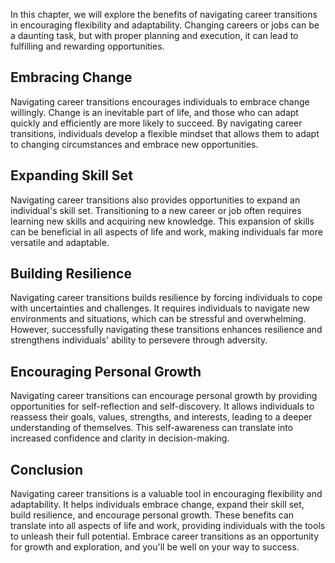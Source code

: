 
In this chapter, we will explore the benefits of navigating career transitions in encouraging flexibility and adaptability. Changing careers or jobs can be a daunting task, but with proper planning and execution, it can lead to fulfilling and rewarding opportunities.

Embracing Change
----------------

Navigating career transitions encourages individuals to embrace change willingly. Change is an inevitable part of life, and those who can adapt quickly and efficiently are more likely to succeed. By navigating career transitions, individuals develop a flexible mindset that allows them to adapt to changing circumstances and embrace new opportunities.

Expanding Skill Set
-------------------

Navigating career transitions also provides opportunities to expand an individual's skill set. Transitioning to a new career or job often requires learning new skills and acquiring new knowledge. This expansion of skills can be beneficial in all aspects of life and work, making individuals far more versatile and adaptable.

Building Resilience
-------------------

Navigating career transitions builds resilience by forcing individuals to cope with uncertainties and challenges. It requires individuals to navigate new environments and situations, which can be stressful and overwhelming. However, successfully navigating these transitions enhances resilience and strengthens individuals' ability to persevere through adversity.

Encouraging Personal Growth
---------------------------

Navigating career transitions can encourage personal growth by providing opportunities for self-reflection and self-discovery. It allows individuals to reassess their goals, values, strengths, and interests, leading to a deeper understanding of themselves. This self-awareness can translate into increased confidence and clarity in decision-making.

Conclusion
----------

Navigating career transitions is a valuable tool in encouraging flexibility and adaptability. It helps individuals embrace change, expand their skill set, build resilience, and encourage personal growth. These benefits can translate into all aspects of life and work, providing individuals with the tools to unleash their full potential. Embrace career transitions as an opportunity for growth and exploration, and you'll be well on your way to success.
